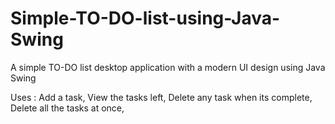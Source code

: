 # Simple-TO-DO-list-using-Java-Swing
A simple TO-DO list desktop application with a modern UI design using Java Swing

Uses :
  Add a task, 
  View the tasks left, 
  Delete any task when its complete, 
  Delete all the tasks at once, 
